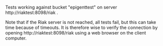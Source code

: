 Tests working against bucket "epigenttest" on server http://riaktest:8098/riak .

Note that if the Riak server is not reached, all tests fail, but this can take time because of timeouts. It is therefore wise to verify the connection by opening http://riaktest:8098/riak using a web browser on the client computer.